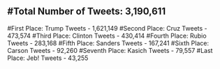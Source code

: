 #Total Number of Tweets: 3,190,611 
---
#First Place: Trump Tweets - 1,621,149
#Second Place: Cruz Tweets - 473,574
#Third Place: Clinton Tweets - 430,414
#Fourth Place: Rubio Tweets - 283,168
#Fifth Place: Sanders Tweets - 167,241
#Sixth Place: Carson Tweets - 92,260
#Seventh Place: Kasich Tweets - 79,557
#Last Place: Jeb! Tweets - 43,255
